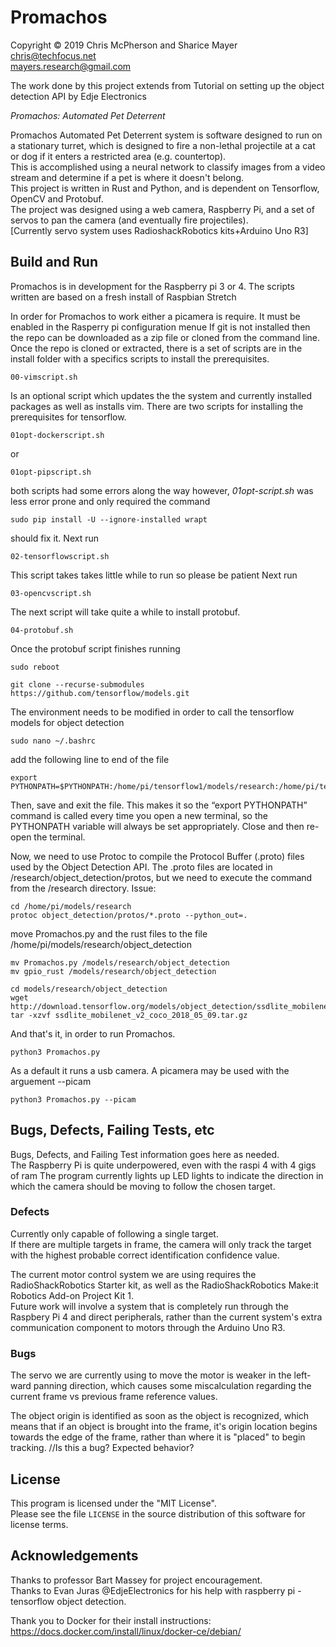# Promachos

Copyright © 2019 Chris McPherson and Sharice Mayer  
chris@techfocus.net  
mayers.research@gmail.com  

The work done by this project extends from Tutorial on setting up the object detection API by Edje Electronics 

_Promachos: Automated Pet Deterrent_ 

Promachos Automated Pet Deterrent system is software designed to run on
a stationary turret, which is designed to fire a non-lethal projectile at a cat or dog 
if it enters a restricted area (e.g. countertop).  
This is accomplished using a neural network to classify images
from a video stream and determine if a pet is where it doesn't belong.  
This project is written in Rust and Python, and is dependent on Tensorflow, OpenCV and Protobuf.  
The project was designed using a web camera, Raspberry Pi, 
and a set of servos to pan the camera (and eventually fire projectiles).  
[Currently servo system uses RadioshackRobotics kits+Arduino Uno R3]

## Build and Run  
Promachos is in development for the Raspberry pi 3 or 4. 
The scripts written are based on a fresh install of Raspbian Stretch

In order for Promachos to work either a picamera is require. It must be enabled in the Rasperry pi configuration menue
If git is not installed then the repo can be downloaded as a zip file or cloned from the command line. Once the repo is cloned or extracted, there is a set of scripts are in the install folder with a specifics scripts to install the prerequisites. 

```
00-vimscript.sh
```
Is an optional script which updates the the system and currently installed packages as well as installs vim. There are two scripts for installing the prerequisites for tensorflow. 
```
01opt-dockerscript.sh
```
or 
```
01opt-pipscript.sh
```
both scripts had some errors along the way however, *01opt-script.sh* was less error prone and only required the command
```
sudo pip install -U --ignore-installed wrapt
```
should fix it.
Next run 
```
02-tensorflowscript.sh
```
This script takes takes little while to run so please be patient
Next run 
```
03-opencvscript.sh
```
The next script will take quite a while to install protobuf. 
```
04-protobuf.sh
```
Once the protobuf script finishes running
```
sudo reboot
```
```
git clone --recurse-submodules https://github.com/tensorflow/models.git
```
The environment needs to be modified in order to call the tensorflow models for object detection
```
sudo nano ~/.bashrc
```
add the following line to end of the file
```
export PYTHONPATH=$PYTHONPATH:/home/pi/tensorflow1/models/research:/home/pi/tensorflow1/models/research/slim
```
Then, save and exit the file. This makes it so the “export PYTHONPATH” command is called every time you open a new terminal, so the PYTHONPATH variable will always be set appropriately. Close and then re-open the terminal.

Now, we need to use Protoc to compile the Protocol Buffer (.proto) files used by the Object Detection API. The .proto files are located in /research/object_detection/protos, but we need to execute the command from the /research directory. Issue:

```
cd /home/pi/models/research
protoc object_detection/protos/*.proto --python_out=.
```

move Promachos.py and the rust files to the file /home/pi/models/research/object_detection
```
mv Promachos.py /models/research/object_detection
mv gpio_rust /models/research/object_detection
```

```
cd models/research/object_detection
wget http://download.tensorflow.org/models/object_detection/ssdlite_mobilenet_v2_coco_2018_05_09.tar.gz
tar -xzvf ssdlite_mobilenet_v2_coco_2018_05_09.tar.gz
```

And that's it, in order to run Promachos. 
```
python3 Promachos.py
```
As a default it runs a usb camera. A picamera may be used with the arguement --picam
```
python3 Promachos.py --picam
```

## Bugs, Defects, Failing Tests, etc  

Bugs, Defects, and Failing Test information goes here as needed.  
The Raspberry Pi is quite underpowered, even with the raspi 4 with 4 gigs of ram
The program currently lights up LED lights to indicate
the direction in which the camera should be moving to 
follow the chosen target.  

### Defects    
Currently only capable of following a single target.  
If there are multiple targets in frame, the camera 
will only track the target with the highest 
probable correct identification confidence value.  

The current motor control system we are using 
requires the RadioShackRobotics Starter kit, 
as well as the RadioShackRobotics Make:it 
Robotics Add-on Project Kit 1.   
Future work will involve a system that is completely
run through the Raspbery Pi 4 and direct peripherals, 
rather than the current system's extra communication 
component to motors through the Arduino Uno R3.  

### Bugs  
The servo we are currently using to move the motor is weaker
in the left-ward panning direction, which causes some 
miscalculation regarding the current frame vs previous frame 
reference values.    

The object origin is identified as soon as the object is recognized,
which means that if an object is brought into the frame, it's origin
location begins towards the edge of the frame, rather than where it
is "placed" to begin tracking.  //Is this a bug? Expected behavior?


## License  

This program is licensed under the "MIT License".  
Please see the file `LICENSE` in the source distribution of this
software for license terms.  


## Acknowledgements 
Thanks to professor Bart Massey for project encouragement.  
Thanks to Evan Juras @EdjeElectronics for his help with 
raspberry pi - tensorflow object detection.   

Thank you to Docker for their install instructions:
https://docs.docker.com/install/linux/docker-ce/debian/


